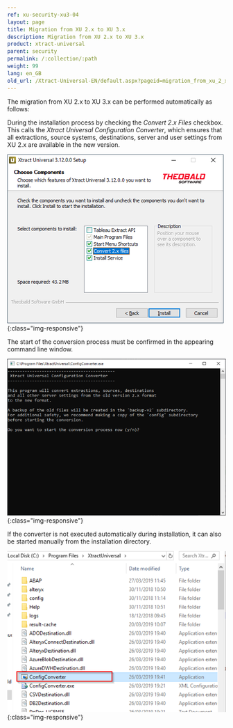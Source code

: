 ```yaml
---
ref: xu-security-xu3-04
layout: page
title: Migration from XU 2.x to XU 3.x
description: Migration from XU 2.x to XU 3.x
product: xtract-universal
parent: security
permalink: /:collection/:path
weight: 99
lang: en_GB
old_url: /Xtract-Universal-EN/default.aspx?pageid=migration_from_xu_2_x_to_xu_3_x
---
```


The migration from XU 2.x to XU 3.x can be performed automatically as follows:

During the installation process by checking the *Convert 2.x Files* checkbox. <br>
This calls the *Xtract Universal Configuration Converter*, which ensures that all extractions, source systems, destinations, server and user settings from XU 2.x are available in the new version. <br>

![XU3_Migration_1](/img/content/XU3_Migration_1.png){:class="img-responsive"} <br>

The start of the conversion process must be confirmed in the appearing command line window. <br>

![XU3_Migration_2](/img/content/XU3_Migration_2.png){:class="img-responsive"} <br>

If the converter is not executed automatically during installation, it can also be started manually from the installation directory. <br>

![XU3_Migration_3](/img/content/XU3_Migration_3.png){:class="img-responsive"}
